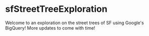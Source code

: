 # sfStreetTreeExploration
Welcome to an exploration on the street trees of SF using Google's BigQuery!  More updates to come with time!

